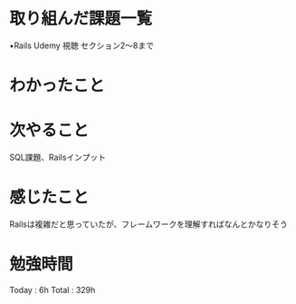 <h1>取り組んだ課題一覧</h1>

▪️Rails Udemy 視聴 セクション2〜8まで 


<h1>わかったこと</h1>

<h1>次やること</h1>
SQL課題、Railsインプット

<h1>感じたこと</h1>
Railsは複雑だと思っていたが、フレームワークを理解すればなんとかなりそう

<h1>勉強時間</h1>
Today : 6h Total : 329h
